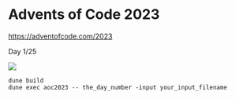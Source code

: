 # Advents of Code 2023
https://adventofcode.com/2023

Day 1/25

![](https://geps.dev/progress/4)

```
dune build
dune exec aoc2023 -- the_day_number -input your_input_filename
```
